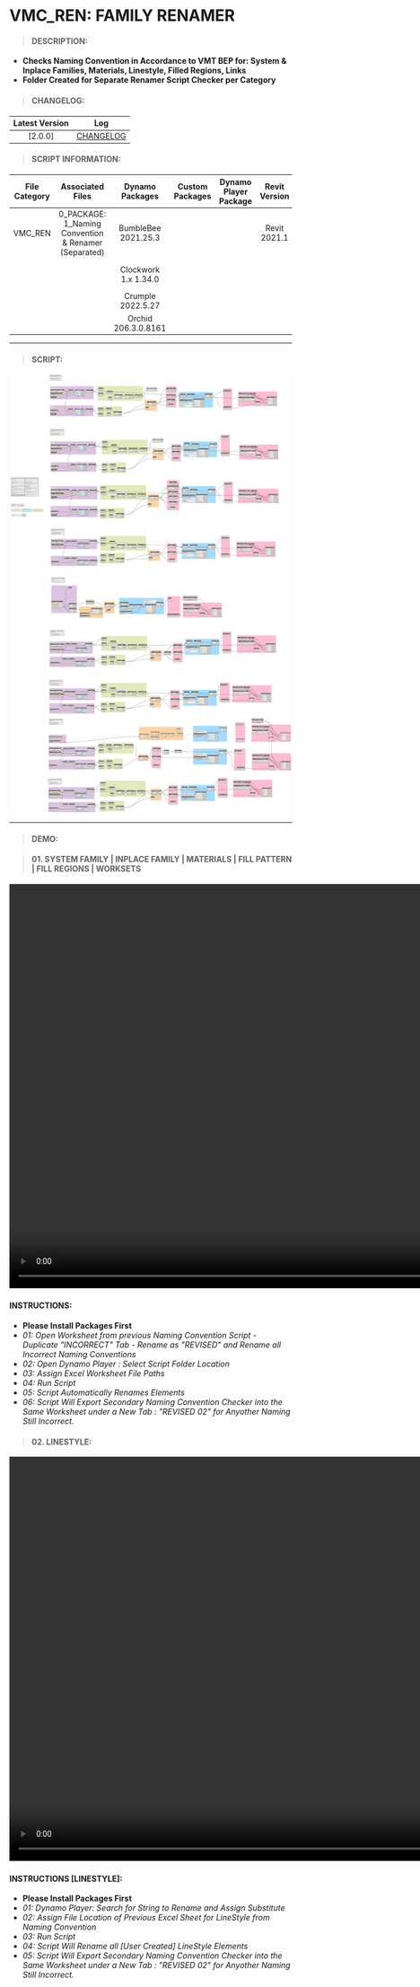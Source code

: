 # VMC_REN: FAMILY RENAMER

> #### DESCRIPTION: 
- **Checks Naming Convention in Accordance to VMT BEP for: System & Inplace Families, Materials, Linestyle, Filled Regions, Links**
- **Folder Created for Separate Renamer Script Checker per Category**

> #### CHANGELOG:

| Latest Version | Log |
| :-------: | :----: | 
|[2.0.0] | [CHANGELOG](/_scripts/_project/263_VMC/RENAMER/changelog/VMC_REN_FamilyRenamer.md) |

> #### SCRIPT INFORMATION: 

| File Category| Associated Files | Dynamo Packages | Custom Packages | Dynamo Player Package | Revit Version | Author | Reviewed By | File Name & Location 
| :-------: | :----: | :---: | :---: | :---: | :---: | :---: | :--: | :--: |
| VMC_REN | 0_PACKAGE: 1_Naming Convention & Renamer (Separated) | BumbleBee 2021.25.3| | | Revit 2021.1 |Cathrine Macabuhay | | VMC_REN_FamilyRenamer
|         |  | Clockwork 1.x 1.34.0| | | | | | (https://bimcapcom.sharepoint.com/:f:/s/BCP-Main/EsoDgNEM_W5HpCEI7KjA8BIB6x673ndlz01-eGqQ6ABqcA?e=8UWhY6)
|         |  | Crumple 2022.5.27   |
|         |  | Orchid 206.3.0.8161|
----------------------------------------------------------------
> #### SCRIPT: 
<img src="./_scripts/_project/263_VMC/RENAMER/images/VMC_REN_FamilyRenamer.png">

------------------------------------------------------------------------------

> #### DEMO: 

> #### 01. SYSTEM FAMILY | INPLACE FAMILY | MATERIALS | FILL PATTERN | FILL REGIONS | WORKSETS

<video width="1280" height="720" controls>
 <source src="./_scripts/_project/263_VMC/RENAMER/demo/VMC_REN_FamilyRenamer.mp4" type="video/mp4">
</video>

#### INSTRUCTIONS: 
- **Please Install Packages First**
- *01: Open Worksheet from previous Naming Convention Script - Duplicate "INCORRECT" Tab - Rename as "REVISED" and Rename all Incorrect Naming Conventions*
- *02: Open Dynamo Player : Select Script Folder Location*
- *03: Assign Excel Worksheet File Paths*
- *04: Run Script*
- *05: Script Automatically Renames Elements*
- *06: Script Will Export Secondary Naming Convention Checker into the Same Worksheet under a New Tab : "REVISED 02" for Anyother Naming Still Incorrect.*


> #### 02. LINESTYLE:

<video width="1280" height="720" controls>
 <source src="/_scripts/_project/263_VMC/RENAMER/demo/VMC_REN_FamilyRenamer_LineStyles.mp4" type="video/mp4">
</video>

#### INSTRUCTIONS [LINESTYLE]: 
- **Please Install Packages First**
- *01: Dynamo Player: Search for String to Rename and Assign Substitute*
- *02: Assign File Location of Previous Excel Sheet for LineStyle from Naming Convention*
- *03: Run Script*
- *04: Script Will Rename all [User Created] LineStyle Elements*
- *05: Script Will Export Secondary Naming Convention Checker into the Same Worksheet under a New Tab : "REVISED 02" for Anyother Naming Still Incorrect.*
